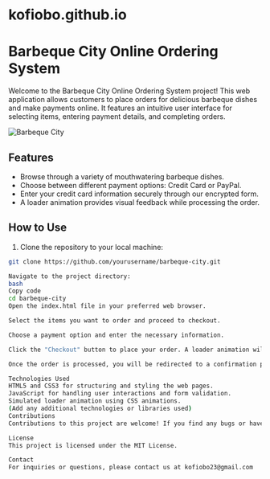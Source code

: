 # kofiobo.github.io
# Barbeque City Online Ordering System

Welcome to the Barbeque City Online Ordering System project! This web application allows customers to place orders for delicious barbeque dishes and make payments online. It features an intuitive user interface for selecting items, entering payment details, and completing orders.

![Barbeque City](screenshot.png)

## Features

- Browse through a variety of mouthwatering barbeque dishes.
- Choose between different payment options: Credit Card or PayPal.
- Enter your credit card information securely through our encrypted form.
- A loader animation provides visual feedback while processing the order.

## How to Use

1. Clone the repository to your local machine:

```bash
git clone https://github.com/yourusername/barbeque-city.git

Navigate to the project directory:
bash
Copy code
cd barbeque-city
Open the index.html file in your preferred web browser.

Select the items you want to order and proceed to checkout.

Choose a payment option and enter the necessary information.

Click the "Checkout" button to place your order. A loader animation will appear while processing the order.

Once the order is processed, you will be redirected to a confirmation page.

Technologies Used
HTML5 and CSS3 for structuring and styling the web pages.
JavaScript for handling user interactions and form validation.
Simulated loader animation using CSS animations.
(Add any additional technologies or libraries used)
Contributions
Contributions to this project are welcome! If you find any bugs or have ideas for improvements, feel free to open an issue or submit a pull request.

License
This project is licensed under the MIT License.

Contact
For inquiries or questions, please contact us at kofiobo23@gmail.com
